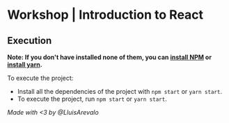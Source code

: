 # Workshop | Introduction to React

## Execution

**Note: If you don't have installed none of them, you can [install NPM](https://www.npmjs.com/get-npm) or [install yarn](https://yarnpkg.com/lang/en/docs/install/).**

To execute the project:

- Install all the dependencies of the project with `npm start` or `yarn start`.
- To execute the project, run `npm start` or `yarn start`.

*Made with <3 by @LluisArevalo*

